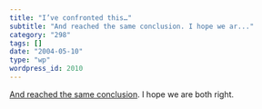 ```yaml
---
title: "I’ve confronted this…"
subtitle: "And reached the same conclusion. I hope we ar..."
category: "298"
tags: []
date: "2004-05-10"
type: "wp"
wordpress_id: 2010
---
```

[And reached the same conclusion](http://www.csmonitor.com/2004/0510/p09s02-comd.html). I hope we are both right.